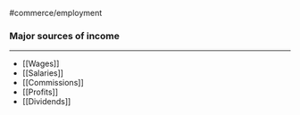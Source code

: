 #commerce/employment 

### Major sources of income
---
- [[Wages]]
- [[Salaries]]
- [[Commissions]]
- [[Profits]]
- [[Dividends]]